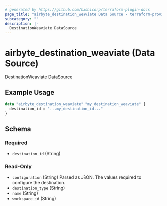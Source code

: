 ```yaml
---
# generated by https://github.com/hashicorp/terraform-plugin-docs
page_title: "airbyte_destination_weaviate Data Source - terraform-provider-airbyte"
subcategory: ""
description: |-
  DestinationWeaviate DataSource
---
```


# airbyte_destination_weaviate (Data Source)

DestinationWeaviate DataSource

## Example Usage

```terraform
data "airbyte_destination_weaviate" "my_destination_weaviate" {
  destination_id = "...my_destination_id..."
}
```

<!-- schema generated by tfplugindocs -->
## Schema

### Required

- `destination_id` (String)

### Read-Only

- `configuration` (String) Parsed as JSON.
The values required to configure the destination.
- `destination_type` (String)
- `name` (String)
- `workspace_id` (String)


